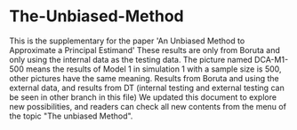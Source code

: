 # The-Unbiased-Method
This is the supplementary for the paper 'An Unbiased Method to Approximate a Principal Estimand'
These results are only from Boruta and only using the internal data as the testing data. 
The picture named DCA-M1-500 means the results of Model 1 in simulation 1 with a sample size is 500, other pictures have the same meaning.
Results from Boruta and using the external data, and results from DT (internal testing and external testing can be seen in other branch in this file)
We updated this document to explore new possibilities, and readers can check all new contents from the menu of the topic "The unbiased Method".

